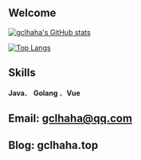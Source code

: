 ## Welcome
[![gclhaha's GitHub stats](https://github-readme-stats.vercel.app/api?username=gclhaha&show_icons=true)](https://github.com/gclhaha/github-readme-stats)

[![Top Langs](https://github-readme-stats.vercel.app/api/top-langs/?username=gclhaha&layout=compact&hide=tsql)](https://github.com/gclhaha/github-readme-stats)

## Skills
**Java**、 **Golang** 、**Vue** 

## Email: gclhaha@qq.com

## Blog: gclhaha.top
